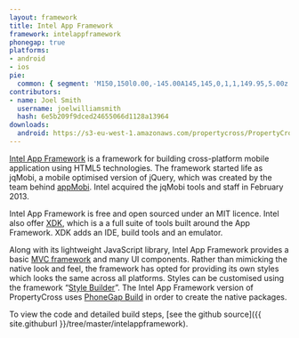```yaml
---
layout: framework
title: Intel App Framework
framework: intelappframework
phonegap: true
platforms:
- android
- ios
pie:
  common: { segment: 'M150,150l0.00,-145.00A145,145,0,1,1,149.95,5.00z' }
contributors:
- name: Joel Smith
  username: joelwilliamsmith
  hash: 6e5b209f9dced24655066d1128a13964
downloads:
  android: https://s3-eu-west-1.amazonaws.com/propertycross/PropertyCross-IntelAppFramework-ce8e28b80dae09684b2022bfece8a13c101c6d24.apk
---
```

[Intel App Framework](http://app-framework-software.intel.com/) is a framework for building cross-platform mobile application using HTML5 technologies. The framework started life as jqMobi, a mobile optimised version of jQuery, which was created by the team behind [appMobi](http://www.appmobi.com/). Intel acquired the jqMobi tools and staff in February 2013.

Intel App Framework is free and open sourced under an MIT licence. Intel also offer [XDK](http://html5dev-software.intel.com/), which is a a full suite of tools built around the App Framework. XDK adds an IDE, build tools and an emulator.

Along with its lightweight JavaScript library, Intel App Framework provides a basic [MVC framework](http://app-framework-software.intel.com/docmvc.php) and many UI components. Rather than mimicking the native look and feel, the framework has opted for providing its own styles which looks the same across all platforms. Styles can be customised using the framework “[Style Builder](http://app-framework-software.intel.com/style.php)”. The Intel App Framework version of PropertyCross uses [PhoneGap Build](https://build.phonegap.com/) in order to create the native packages.

To view the code and detailed build steps, [see the github source]({{ site.githuburl }}/tree/master/intelappframework).

